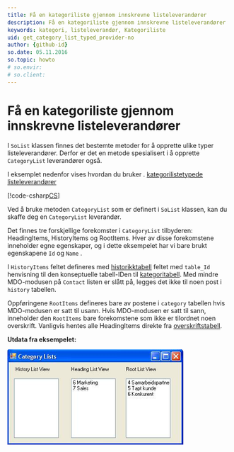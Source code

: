 ```yaml
---
title: Få en kategoriliste gjennom innskrevne listeleverandører
description: Få en kategoriliste gjennom innskrevne listeleverandører
keywords: kategori, listeleverandør, Kategoriliste
uid: get_category_list_typed_provider-no
author: {github-id}
so.date: 05.11.2016
so.topic: howto
# so.envir:
# so.client:
---
```


# Få en kategoriliste gjennom innskrevne listeleverandører

I `SoList` klassen finnes det bestemte metoder for å opprette ulike typer listeleverandører. Derfor er det en metode spesialisert i å opprette `CategoryList` leverandører også.

I eksemplet nedenfor vises hvordan du bruker . [kategoriliste][2][typede listeleverandører][1]

[!code-csharp[CS](includes/get-catlist-typed.cs)]

Ved å bruke metoden `CategoryList` som er definert i `SoList` klassen, kan du skaffe deg en `CategoryList` leverandør.

Det finnes tre forskjellige forekomster i `CategoryList` tilbyderen: HeadingItems, HistoryItems og RootItems. Hver av disse forekomstene inneholder egne egenskaper, og i dette eksempelet har vi bare brukt egenskapene `Id` og `Name` .

I `HistoryItems` feltet defineres med [historikktabell][1] feltet  med `table_Id` henvisning til den konseptuelle tabell-IDen til [kategoritabell][4]. Med mindre MDO-modusen på `Contact` listen er slått på, legges det ikke til noen post i `history` tabellen.

Oppføringene `RootItems` defineres bare av postene i `category` tabellen hvis MDO-modusen er satt til usann. Hvis MDO-modusen er satt til sann, inneholder den `RootItems` bare forekomstene som ikke er tilordnet noen overskrift. Vanligvis hentes alle HeadingItems direkte fra [overskriftstabell][5].

 **Utdata fra eksempelet:** 

![01 -skjermbilde][img1]

<!-- Referenced links -->
[1]: ../../../api/lists/entity/typed-list.md
[2]: ../../category-list.md
[4]: ../../../database/tables/category.md
[5]: ../../../database/tables/heading.md

<!-- Referenced images -->
[img1]: media/image002.jpg
